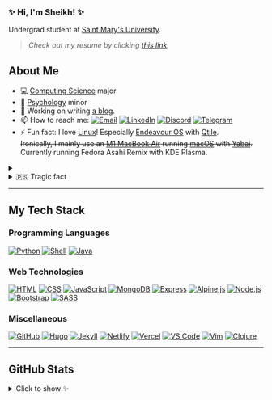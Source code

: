 ### ✨ Hi, I'm Sheikh! ✨

Undergrad student at [Saint Mary's University][smu].

> *Check out my resume by clicking [this link][resume].*

## About Me

-   💻 [Computing Science][smu_cs] major
-   🧠 [Psychology][smu_psyc] minor
-   🔭 Working on writing [a blog][cy_blog].
-   📫 How to reach me: [![Email][img_email]][email] [![LinkedIn][img_linkedin]][linkedin] [![Discord][img_discord]][discord] [![Telegram][img_telegram]][telegram]
-   ⚡ Fun fact: I love [Linux][wiki_linux]! Especially [Endeavour OS][endeavour_os] with [Qtile][qtile].<br />
~~Ironically, I mainly use an [M1 MacBook Air][macbook_air] running [macOS][macos] with [Yabai][yabai].~~<br />
Currently running Fedora Asahi Remix with KDE Plasma.
<details>
<summary><li>🇵🇸 Tragic fact</li></summary>
<br />
Tens of thousands of innocent unarmed people, including thousands of children are being killed by the IOF in Palestine. Millions of people are displaced from their homes that have been destroyed by the IOF so they have no home to return to. Many more in the West bank are losing their homes to settler colonialism. Palestinians in both wings live under an oppressive, inhumane, apartheid rule.
</details>

---

## My Tech Stack

### Programming Languages

[![Python][img_python]][python]
[![Shell][img_shell]][zsh]
[![Java][img_java]][java]

### Web Technologies

[![HTML][img_html]][html]
[![CSS][img_css]][css]
[![JavaScript][img_js]][js]
[![MongoDB][img_mongodb]][mongodb]
[![Express][img_express]][express]
[![Alpine.js][img_alpinejs]][alpinejs]
[![Node.js][img_nodejs]][nodejs]
[![Bootstrap][img_bootstrap]][bootstrap]
[![SASS][img_sass]][sass]

### Miscellaneous

[![GitHub][img_github]][github]
[![Hugo][img_hugo]][hugo]
[![Jekyll][img_jekyll]][jekyll]
[![Netlify][img_netlify]][netlify]
[![Vercel][img_vercel]][vercel]
[![VS Code][img_vs_code]][vs_code]
[![Vim][img_vim]][vim]
[![Clojure][img_clojure]][clojure]

---

## GitHub Stats

<details>
<summary>Click to show ✨</summary>
<br />
<div align="center">
    <img src="https://gitstatus.cybar.dev/api?username=cybardev&hide_border=true&theme=dark&show_icons=true&count_private=true&icon_color=ff86dd&bg_color=000" alt="stats" />
    <br />
    <img src="https://github-readme-streak-stats.herokuapp.com?user=cybardev&theme=highcontrast&hide_border=true&stroke=000&ring=ff86dd&fire=fff&currStreakLabel=fff&date_format=j%20M%5B%20Y%5D" alt="streaks">
    <br />
    <img src="https://gitstatus.cybar.dev/api/top-langs/?username=cybardev&layout=compact&hide_border=true&langs_count=8&theme=dark&bg_color=000" alt="languages" />
</div>
</details>

<!-- Links -->

[resume]: https://resume.cybar.dev
[smu]: https://www.smu.ca/ "SMU website"
[smu_cs]: https://www.smu.ca/academics/computing-science-program.html "CS at SMU"
[smu_psyc]: https://www.smu.ca/academics/psychology-program.html "Psychology at SMU"
[cy_blog]: https://blog.cybar.dev "cybar.dev"
[email]: mailto:sheikh@cybar.dev "sheikh@cybar.dev"
[linkedin]: https://linkedin.com/in/cybardev "Sheikh's LinkedIn"
[discord]: https://discord.com/users/316478839146676224 "cybardev#8757"
[telegram]: https://t.me/cybardev "@cybardev"
[wiki_linux]: https://en.wikipedia.org/wiki/Linux/ "Linux on Wikipedia"
[endeavour_os]: https://endeavouros.com/ "Endeavour OS"
[qtile]: http://qtile.org "Qtile"
[macbook_air]: https://www.apple.com/ca/macbook-air/ "Macbook Air on apple.com"
[macos]: https://www.apple.com/ca/macos/ "MacOS on apple.com"
[yabai]: https://github.com/koekeishiya/yabai "yabai"
[python]: https://www.python.org "Python"
[java]: https://www.java.com "Java"
[clojure]: https://clojure.org/ "Clojure"
[html]: https://developer.mozilla.org/en-US/docs/Web/HTML "HTML5"
[css]: https://developer.mozilla.org/en-US/docs/Web/CSS "CSS3"
[js]: https://www.javascript.com "Javascript (ES6 standard)"
[mongodb]: https://www.mongodb.com/ "MongoDB"
[express]: https://expressjs.com/ "Express.js"
[nodejs]: https://nodejs.org "Node.js"
[sass]: https://sass-lang.com/ "SASS"
[bootstrap]: https://getbootstrap.com "Bootstrap 5"
[alpinejs]: https://alpinejs.dev "Alpine.js"
[netlify]: https://www.netlify.com "Netlify"
[github]: https://github.com "GitHub"
[hugo]: https://gohugo.io "Hugo - static site generator"
[jekyll]: https://gohugo.io "Jekyll - static site generator"
[vercel]: https://vercel.com "Vercel"
[vs_code]: https://code.visualstudio.com/ "Visual Studio Code"
[vim]: https://marketplace.visualstudio.com/items?itemname=vscodevim.vim "Vim Extension for VS Code"
[zsh]: https://www.zsh.org "Zsh"

<!-- Contact -->

[img_email]: https://img.shields.io/badge/-Email-grey?style=flat&logo=mail.ru
[img_linkedin]: https://img.shields.io/badge/-LinkedIn-grey?style=flat&logo=linkedin
[img_discord]: https://img.shields.io/badge/-Discord-grey?style=flat&logo=discord&logoColor=white
[img_telegram]: https://img.shields.io/badge/-Telegram-grey?style=flat&logo=minutemailer&logoColor=white

<!-- Badges -->

[img_python]: https://img.shields.io/badge/-Python-FFD43B?style=for-the-badge&logo=python&logoColor=white&labelColor=3670A0
[img_java]: https://img.shields.io/badge/-Java-firebrick?style=for-the-badge&logo=openjdk&logoColor=black&labelColor=ivory
[img_clojure]: https://img.shields.io/badge/-Clojure-91DC47?style=for-the-badge&logo=clojure&logoColor=white&labelColor=5881D8
[img_html]: https://img.shields.io/badge/-HTML-E34F26?style=for-the-badge&logo=html5&logoColor=white
[img_css]: https://img.shields.io/badge/-CSS-1572B6?style=for-the-badge&logo=css3&logoColor=white
[img_js]: https://img.shields.io/badge/-JS-F7DF1E?style=for-the-badge&logo=javascript&logoColor=black
[img_mongodb]: https://img.shields.io/badge/-MongoDB-4ea94b?style=for-the-badge&logo=mongodb&logoColor=white
[img_express]: https://img.shields.io/badge/-Express-ivory?style=for-the-badge&logo=express&logoColor=black
[img_nodejs]: https://img.shields.io/badge/-Node.js-6DA55F?style=for-the-badge&logo=node.js&logoColor=white
[img_sass]: https://img.shields.io/badge/-SASS-CC6699?style=for-the-badge&logo=sass&logoColor=white
[img_bootstrap]: https://img.shields.io/badge/-Bootstrap-563D7C?style=for-the-badge&logo=bootstrap&logoColor=white
[img_alpinejs]: https://img.shields.io/badge/-Alpine.js-azure?style=for-the-badge&logo=alpine.js
[img_netlify]: https://img.shields.io/badge/-Netlify-azure?style=for-the-badge&logo=netlify
[img_github]: https://img.shields.io/badge/-GitHub-black?style=for-the-badge&logo=github&logoColor=white
[img_hugo]: https://img.shields.io/badge/-Hugo-FF4088?style=for-the-badge&logo=hugo&logoColor=white
[img_jekyll]: https://img.shields.io/badge/-Jekyll-CC0000?style=for-the-badge&logo=jekyll
[img_vercel]: https://img.shields.io/badge/-Vercel-black?style=for-the-badge&logo=vercel
[img_vs_code]: https://img.shields.io/badge/-VS%20Code-3e3e42?style=for-the-badge&logo=visualstudiocode&logoColor=0078d7
[img_vim]: https://img.shields.io/badge/-Vim-11AB00?style=for-the-badge&logo=vim
[img_shell]: https://img.shields.io/badge/-Shell-seagreen?style=for-the-badge&logo=gnubash&logoColor=white&labelColor=darkslategrey
